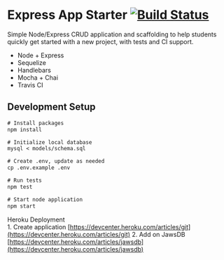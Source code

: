 # Express App Starter [![Build Status](https://travis-ci.com/bburrier/express-ci-starter.svg?branch=master)](https://travis-ci.com/bburrier/express-ci-starter)

Simple Node/Express CRUD application and scaffolding to help students quickly get started with a new project, with tests and CI support.

- Node + Express
- Sequelize
- Handlebars
- Mocha + Chai
- Travis CI

## Development Setup

```txt
# Install packages
npm install

# Initialize local database
mysql < models/schema.sql

# Create .env, update as needed
cp .env.example .env

# Run tests
npm test

# Start node application
npm start
```

  Heroku Deployment  
1.
 Create application [https://devcenter.heroku.com/articles/git](https://devcenter.heroku.com/articles/git)
2.
Add on JawsDB [https://devcenter.heroku.com/articles/jawsdb](https://devcenter.heroku.com/articles/jawsdb)
